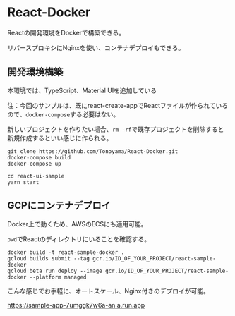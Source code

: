 # React-Docker
Reactの開発環境をDockerで構築できる。

リバースプロキシにNginxを使い、コンテナデプロイもできる。

## 開発環境構築
本環境では、TypeScript、Material UIを追加している

注：今回のサンプルは、既にreact-create-appでReactファイルが作られているので、`docker-compose`する必要はない。

新しいプロジェクトを作りたい場合、`rm -rf`で既存プロジェクトを削除すると新規作成するといい感じに作られる。
```
git clone https://github.com/Tonoyama/React-Docker.git
docker-compose build
docker-compose up
```

```
cd react-ui-sample
yarn start
```

## GCPにコンテナデプロイ

Docker上で動くため、AWSのECSにも適用可能。

`pwd`でReactのディレクトリにいることを確認する。

```
docker build -t react-sample-docker .
gcloud builds submit --tag gcr.io/ID_OF_YOUR_PROJECT/react-sample-docker
gcloud beta run deploy --image gcr.io/ID_OF_YOUR_PROJECT/react-sample-docker --platform managed
```
こんな感じでお手軽に、オートスケール、Nginx付きのデプロイが可能。

https://sample-app-7umggk7w6a-an.a.run.app
